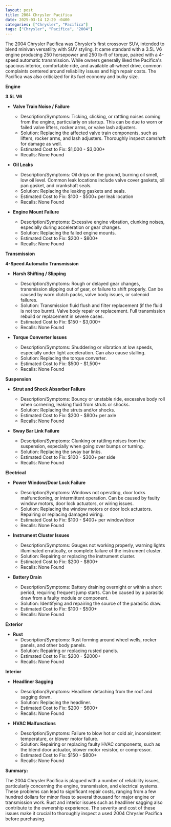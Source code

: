 ```yaml
---
layout: post
title: 2004 Chrysler Pacifica
date: 2025-03-14 12:29 -0400
categories: ["Chrysler", "Pacifica"]
tags: ["Chrysler", "Pacifica", "2004"]
---
```

The 2004 Chrysler Pacifica was Chrysler's first crossover SUV, intended to blend minivan versatility with SUV styling. It came standard with a 3.5L V6 engine producing 250 horsepower and 250 lb-ft of torque, paired with a 4-speed automatic transmission. While owners generally liked the Pacifica's spacious interior, comfortable ride, and available all-wheel drive, common complaints centered around reliability issues and high repair costs. The Pacifica was also criticized for its fuel economy and bulky size.

**Engine**

**3.5L V6**

*   **Valve Train Noise / Failure**
    *   Description/Symptoms: Ticking, clicking, or rattling noises coming from the engine, particularly on startup. This can be due to worn or failed valve lifters, rocker arms, or valve lash adjusters.
    *   Solution: Replacing the affected valve train components, such as lifters, rocker arms, and lash adjusters. Thoroughly inspect camshaft for damage as well.
    *   Estimated Cost to Fix: $1,000 - $3,000+
    *   Recalls: None Found

*   **Oil Leaks**
    *   Description/Symptoms: Oil drips on the ground, burning oil smell, low oil level. Common leak locations include valve cover gaskets, oil pan gasket, and crankshaft seals.
    *   Solution: Replacing the leaking gaskets and seals.
    *   Estimated Cost to Fix: $100 - $500+ per leak location
    *   Recalls: None Found

*   **Engine Mount Failure**
    *   Description/Symptoms: Excessive engine vibration, clunking noises, especially during acceleration or gear changes.
    *   Solution: Replacing the failed engine mounts.
    *   Estimated Cost to Fix: $200 - $800+
    *   Recalls: None Found

**Transmission**

**4-Speed Automatic Transmission**

*   **Harsh Shifting / Slipping**
    *   Description/Symptoms: Rough or delayed gear changes, transmission slipping out of gear, or failure to shift properly. Can be caused by worn clutch packs, valve body issues, or solenoid failures.
    *   Solution: Transmission fluid flush and filter replacement (if the fluid is not too burnt). Valve body repair or replacement. Full transmission rebuild or replacement in severe cases.
    *   Estimated Cost to Fix: $150 - $3,000+
    *   Recalls: None Found

*   **Torque Converter Issues**
    *   Description/Symptoms: Shuddering or vibration at low speeds, especially under light acceleration. Can also cause stalling.
    *   Solution: Replacing the torque converter.
    *   Estimated Cost to Fix: $500 - $1,500+
    *   Recalls: None Found

**Suspension**

*   **Strut and Shock Absorber Failure**
    *   Description/Symptoms: Bouncy or unstable ride, excessive body roll when cornering, leaking fluid from struts or shocks.
    *   Solution: Replacing the struts and/or shocks.
    *   Estimated Cost to Fix: $200 - $800+ per axle
    *   Recalls: None Found

*   **Sway Bar Link Failure**
    *   Description/Symptoms: Clunking or rattling noises from the suspension, especially when going over bumps or turning.
    *   Solution: Replacing the sway bar links.
    *   Estimated Cost to Fix: $100 - $300+ per side
    *   Recalls: None Found

**Electrical**

*   **Power Window/Door Lock Failure**
    *   Description/Symptoms: Windows not operating, door locks malfunctioning, or intermittent operation. Can be caused by faulty window motors, door lock actuators, or wiring issues.
    *   Solution: Replacing the window motors or door lock actuators. Repairing or replacing damaged wiring.
    *   Estimated Cost to Fix: $100 - $400+ per window/door
    *   Recalls: None Found

*   **Instrument Cluster Issues**
    *   Description/Symptoms: Gauges not working properly, warning lights illuminated erratically, or complete failure of the instrument cluster.
    *   Solution: Repairing or replacing the instrument cluster.
    *   Estimated Cost to Fix: $200 - $800+
    *   Recalls: None Found

*   **Battery Drain**
    *   Description/Symptoms: Battery draining overnight or within a short period, requiring frequent jump starts. Can be caused by a parasitic draw from a faulty module or component.
    *   Solution: Identifying and repairing the source of the parasitic draw.
    *   Estimated Cost to Fix: $100 - $500+
    *   Recalls: None Found

**Exterior**

*   **Rust**
    *   Description/Symptoms: Rust forming around wheel wells, rocker panels, and other body panels.
    *   Solution: Repairing or replacing rusted panels.
    *   Estimated Cost to Fix: $200 - $2000+
    *   Recalls: None Found

**Interior**

*   **Headliner Sagging**
    *   Description/Symptoms: Headliner detaching from the roof and sagging down.
    *   Solution: Replacing the headliner.
    *   Estimated Cost to Fix: $200 - $600+
    *   Recalls: None Found

*   **HVAC Malfunctions**
    *   Description/Symptoms: Failure to blow hot or cold air, inconsistent temperature, or blower motor failure.
    *   Solution: Repairing or replacing faulty HVAC components, such as the blend door actuator, blower motor resistor, or compressor.
    *   Estimated Cost to Fix: $150 - $800+
    *   Recalls: None Found

**Summary:**

The 2004 Chrysler Pacifica is plagued with a number of reliability issues, particularly concerning the engine, transmission, and electrical systems. These problems can lead to significant repair costs, ranging from a few hundred dollars for minor fixes to several thousand for major engine or transmission work. Rust and interior issues such as headliner sagging also contribute to the ownership experience. The severity and cost of these issues make it crucial to thoroughly inspect a used 2004 Chrysler Pacifica before purchasing.

